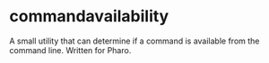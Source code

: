 # commandavailability
A small utility that can determine if a command is available from the command line. Written for Pharo.
